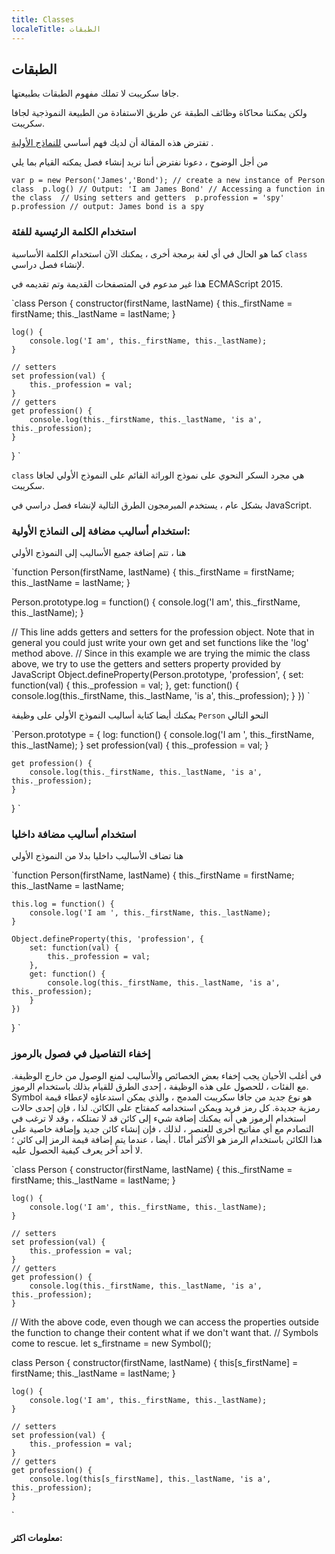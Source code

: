 ```yaml
---
title: Classes
localeTitle: الطبقات
---
```

## الطبقات

جافا سكريبت لا تملك مفهوم الطبقات بطبيعتها.

ولكن يمكننا محاكاة وظائف الطبقة عن طريق الاستفادة من الطبيعة النموذجية لجافا سكريبت.

تفترض هذه المقالة أن لديك فهم أساسي [للنماذج الأولية](/src/pages/javascript/prototypes/index.md) .

من أجل الوضوح ، دعونا نفترض أننا نريد إنشاء فصل يمكنه القيام بما يلي

 `var p = new Person('James','Bond'); // create a new instance of Person class 
    p.log() // Output: 'I am James Bond' // Accessing a function in the class 
    // Using setters and getters 
    p.profession = 'spy' 
    p.profession // output: James bond is a spy 
` 

### استخدام الكلمة الرئيسية للفئة

كما هو الحال في أي لغة برمجة أخرى ، يمكنك الآن استخدام الكلمة الأساسية `class` لإنشاء فصل دراسي.

هذا غير مدعوم في المتصفحات القديمة وتم تقديمه في ECMAScript 2015.

 `class Person { 
    constructor(firstName, lastName) { 
        this._firstName = firstName; 
        this._lastName = lastName; 
    } 
 
    log() { 
        console.log('I am', this._firstName, this._lastName); 
    } 
 
    // setters 
    set profession(val) { 
        this._profession = val; 
    } 
    // getters 
    get profession() { 
        console.log(this._firstName, this._lastName, 'is a', this._profession); 
    } 
 
 } 
` 

  
  

`class` هي مجرد السكر النحوي على نموذج الوراثة القائم على النموذج الأولي لجافا سكريبت.

بشكل عام ، يستخدم المبرمجون الطرق التالية لإنشاء فصل دراسي في JavaScript.

### استخدام أساليب مضافة إلى النماذج الأولية:

هنا ، تتم إضافة جميع الأساليب إلى النموذج الأولي

 `function Person(firstName, lastName) { 
    this._firstName = firstName; 
    this._lastName = lastName; 
 } 
 
 Person.prototype.log = function() { 
    console.log('I am', this._firstName, this._lastName); 
 } 
 
 // This line adds getters and setters for the profession object. Note that in general you could just write your own get and set functions like the 'log' method above. 
 // Since in this example we are trying the mimic the class above, we try to use the getters and setters property provided by JavaScript 
 Object.defineProperty(Person.prototype, 'profession', { 
    set: function(val) { 
        this._profession = val; 
    }, 
    get: function() { 
        console.log(this._firstName, this._lastName, 'is a', this._profession); 
    } 
 }) 
` 

يمكنك أيضا كتابة أساليب النموذج الأولي على وظيفة `Person` النحو التالي

 `Person.prototype = { 
    log: function() { 
        console.log('I am ', this._firstName, this._lastName); 
    } 
    set profession(val) { 
        this._profession = val; 
    } 
 
    get profession() { 
        console.log(this._firstName, this._lastName, 'is a', this._profession); 
    } 
 
 } 
` 

### استخدام أساليب مضافة داخليا

هنا تضاف الأساليب داخليا بدلا من النموذج الأولي

 `function Person(firstName, lastName) { 
    this._firstName = firstName; 
    this._lastName = lastName; 
 
    this.log = function() { 
        console.log('I am ', this._firstName, this._lastName); 
    } 
 
    Object.defineProperty(this, 'profession', { 
        set: function(val) { 
            this._profession = val; 
        }, 
        get: function() { 
            console.log(this._firstName, this._lastName, 'is a', this._profession); 
        } 
    }) 
 } 
` 

### إخفاء التفاصيل في فصول بالرموز

في أغلب الأحيان يجب إخفاء بعض الخصائص والأساليب لمنع الوصول من خارج الوظيفة. مع الفئات ، للحصول على هذه الوظيفة ، إحدى الطرق للقيام بذلك باستخدام الرموز. Symbol هو نوع جديد من جافا سكريبت المدمج ، والذي يمكن استدعاؤه لإعطاء قيمة رمزية جديدة. كل رمز فريد ويمكن استخدامه كمفتاح على الكائن. لذا ، فإن إحدى حالات استخدام الرموز هي أنه يمكنك إضافة شيء إلى كائن قد لا تمتلكه ، وقد لا ترغب في التصادم مع أي مفاتيح أخرى للعنصر ، لذلك ، فإن إنشاء كائن جديد وإضافة خاصية على هذا الكائن باستخدام الرمز هو الأكثر أمانًا . أيضا ، عندما يتم إضافة قيمة الرمز إلى كائن ؛ لا أحد آخر يعرف كيفية الحصول عليه.

 `class Person { 
    constructor(firstName, lastName) { 
        this._firstName = firstName; 
        this._lastName = lastName; 
    } 
 
    log() { 
        console.log('I am', this._firstName, this._lastName); 
    } 
 
    // setters 
    set profession(val) { 
        this._profession = val; 
    } 
    // getters 
    get profession() { 
        console.log(this._firstName, this._lastName, 'is a', this._profession); 
    } 
 // With the above code, even though we can access the properties outside the function to change their content what if we don't want that. 
 // Symbols come to rescue. 
 let s_firstname  = new Symbol(); 
 
 class Person { 
    constructor(firstName, lastName) { 
        this[s_firstName] = firstName; 
        this._lastName = lastName; 
    } 
 
    log() { 
        console.log('I am', this._firstName, this._lastName); 
    } 
 
    // setters 
    set profession(val) { 
        this._profession = val; 
    } 
    // getters 
    get profession() { 
        console.log(this[s_firstName], this._lastName, 'is a', this._profession); 
    } 
` 

#### معلومات اكثر: